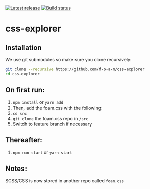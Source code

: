 [![Latest release](http://img.shields.io/github/release/f-o-a-m/css-explorer.svg?branch=master)](https://github.com/f-o-a-m/css-explorer/releases)
[![Build status](https://travis-ci.com/f-o-a-m/css-explorer.svg?&branch=master)](https://travis-ci.com/f-o-a-m/css-explorer?branch=master)

# css-explorer

## Installation

We use git submodules so make sure you clone recursively:

```bash
git clone --recursive https://github.com/f-o-a-m/css-explorer
cd css-explorer
```

## On first run:
1. `npm install` or `yarn add`
2. Then, add the foam.css with the following:
3. `cd src`
4. `git clone` the foam.css repo in `/src`
5. Switch to feature branch if necessary

## Thereafter:
1. `npm run start` or `yarn start`

## Notes:
SCSS/CSS is now stored in another repo called `foam.css`
